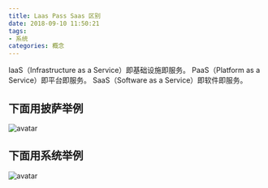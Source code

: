 ```yaml
---
title: Laas Pass Saas 区别
date: 2018-09-10 11:50:21
tags:
- 系统
categories: 概念
---
```

IaaS（Infrastructure as a Service）即基础设施即服务。
PaaS（Platform as a Service）即平台即服务。
SaaS（Software as a Service）即软件即服务。
<!-- more -->
## 下面用披萨举例
![avatar](../../../../image/pizzalaaspasssaas.jpg)
## 下面用系统举例
![avatar](../../../../image/systemlaaspasssaas.jpg)
